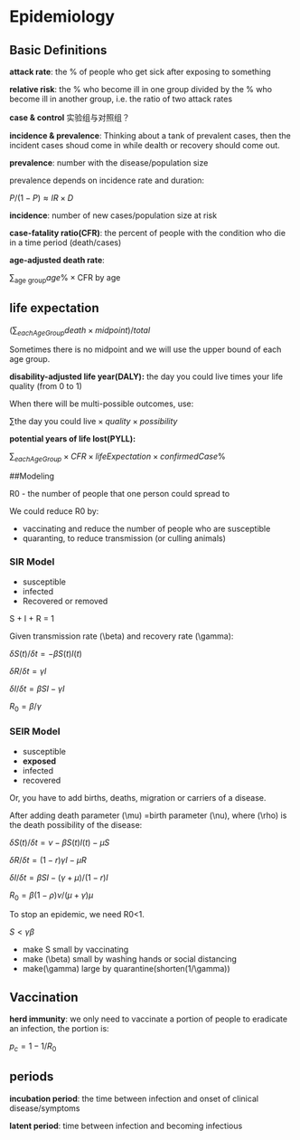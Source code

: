 # Epidemiology

## Basic Definitions

**attack rate**: the % of people who get sick after exposing to something

**relative risk**: the % who become ill in one group divided by the % who become ill in another group, i.e. the ratio of two attack rates

**case & control** 实验组与对照组？

**incidence & prevalence**: Thinking about a tank of prevalent cases, then the incident cases shoud come in while dealth or recovery should come out.

**prevalence**: number with the disease/population size

prevalence depends on incidence rate and duration: 

$P/(1-P) \approx IR \times D$

**incidence**: number of new cases/population size at risk

**case-fatality ratio(CFR)**: the percent of people with the condition who die in a time period (death/cases)

**age-adjusted death rate**:

$\sum_{\text{age group}} age \% \times \text{CFR by age}$

## life expectation

$(\sum_{eachAgeGroup} death \times midpoint)/total$

Sometimes there is no midpoint and we will use the upper bound of each age group.

**disability-adjusted life year(DALY):** the day you could live times your life quality (from 0 to 1)

When there will be multi-possible outcomes, use:

$\sum \text{the day you could live} \times quality \times possibility$

**potential years of life lost(PYLL):** 

$\sum_{eachAgeGroup}  \times CFR \times lifeExpectation \times confirmedCase\%$

##Modeling

R0 - the number of people that one person could spread to

We could reduce R0 by:

- vaccinating and reduce the number of people who are susceptible
- quaranting, to reduce transmission (or culling animals)

### SIR  Model

- susceptible
- infected
- Recovered or removed

S + I + R = 1

Given transmission rate \(\beta\) and recovery rate \(\gamma\):

$\delta S(t)/\delta t = -\beta S(t)I(t)$

$\delta R/ \delta t = \gamma I$

$\delta I / \delta t = \beta SI - \gamma I$

$R_0 = \beta / \gamma$

### SEIR Model

- susceptible
- **exposed**
- infected
- recovered

Or, you have to add births, deaths, migration or carriers of a disease.

After adding death parameter \(\mu\) =birth parameter \(\nu\), where \(\rho\) is the death possibility of the disease:

$\delta S(t)/\delta t = \nu -\beta S(t)I(t) - \mu S$

$\delta R/ \delta t = (1-r)\gamma I - \mu R$

$\delta I / \delta t = \beta SI - (\gamma+\mu)/(1-r) I$

$R_0 = \beta(1- \rho)\nu/(\mu + \gamma)\mu$

To stop an epidemic, we need R0<1.

$S< \gamma \beta$

- make S small by vaccinating
- make \(\beta\) small by washing hands or social distancing
- make\(\gamma\) large by quarantine(shorten\(1/\gamma\))

## Vaccination

**herd immunity**: we only need to vaccinate a portion of people to eradicate an infection, the portion is:

$p_c = 1-1/R_0$

## periods

**incubation period**: the time between infection and onset of clinical disease/symptoms

**latent period**: time between infection and becoming infectious

